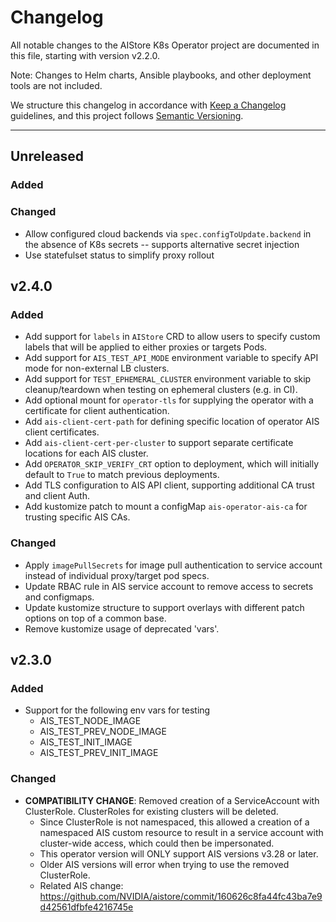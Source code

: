 # Changelog

All notable changes to the AIStore K8s Operator project are documented in this file, starting with version v2.2.0.

Note: Changes to Helm charts, Ansible playbooks, and other deployment tools are not included.

We structure this changelog in accordance with [Keep a Changelog](https://keepachangelog.com/) guidelines, and this project follows [Semantic Versioning](https://semver.org/).

---


## Unreleased

### Added

### Changed

- Allow configured cloud backends via `spec.configToUpdate.backend` in the absence of K8s secrets -- supports alternative secret injection
- Use statefulset status to simplify proxy rollout

## v2.4.0

### Added

- Add support for `labels` in `AIStore` CRD to allow users to specify custom labels that will be applied to either proxies or targets Pods.
- Add support for `AIS_TEST_API_MODE` environment variable to specify API mode for non-external LB clusters.
- Add support for `TEST_EPHEMERAL_CLUSTER` environment variable to skip cleanup/teardown when testing on ephemeral clusters (e.g. in CI).
- Add optional mount for `operator-tls` for supplying the operator with a certificate for client authentication.
- Add `ais-client-cert-path` for defining specific location of operator AIS client certificates.
- Add `ais-client-cert-per-cluster` to support separate certificate locations for each AIS cluster.
- Add `OPERATOR_SKIP_VERIFY_CRT` option to deployment, which will initially default to `True` to match previous deployments.
- Add TLS configuration to AIS API client, supporting additional CA trust and client Auth.
- Add kustomize patch to mount a configMap `ais-operator-ais-ca` for trusting specific AIS CAs.


### Changed

- Apply `imagePullSecrets` for image pull authentication to service account instead of individual proxy/target pod specs.
- Update RBAC rule in AIS service account to remove access to secrets and configmaps.
- Update kustomize structure to support overlays with different patch options on top of a common base.
- Remove kustomize usage of deprecated 'vars'.

## v2.3.0

### Added

- Support for the following env vars for testing
  - AIS_TEST_NODE_IMAGE
  - AIS_TEST_PREV_NODE_IMAGE
  - AIS_TEST_INIT_IMAGE
  - AIS_TEST_PREV_INIT_IMAGE

### Changed

- **COMPATIBILITY CHANGE**: Removed creation of a ServiceAccount with ClusterRole. ClusterRoles for existing clusters will be deleted.
  - Since ClusterRole is not namespaced, this allowed a creation of a namespaced AIS custom resource to result in a service account with cluster-wide access,
    which could then be impersonated.
  - This operator version will ONLY support AIS versions v3.28 or later.
  - Older AIS versions will error when trying to use the removed ClusterRole.
  - Related AIS change: https://github.com/NVIDIA/aistore/commit/160626c8fa44fc43ba7e9d42561dfbfe4216745e
